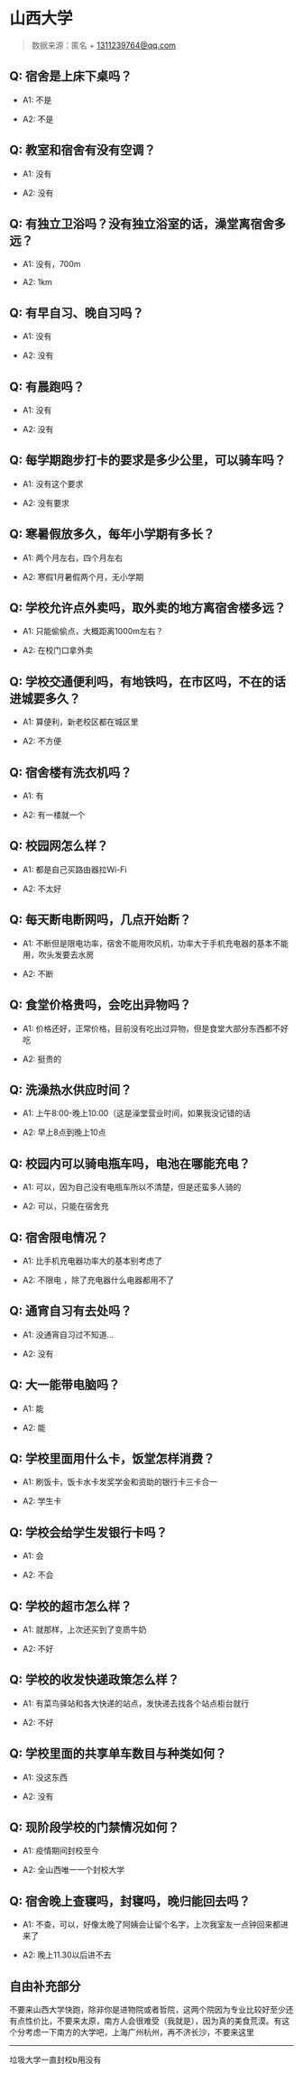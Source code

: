 # 山西大学

> 数据来源：匿名 + 1311239764@qq.com

## Q: 宿舍是上床下桌吗？

- A1: 不是

- A2: 不是

## Q: 教室和宿舍有没有空调？

- A1: 没有

- A2: 没有

## Q: 有独立卫浴吗？没有独立浴室的话，澡堂离宿舍多远？

- A1: 没有，700m

- A2: 1km

## Q: 有早自习、晚自习吗？

- A1: 没有

- A2: 没有

## Q: 有晨跑吗？

- A1: 没有

- A2: 没有

## Q: 每学期跑步打卡的要求是多少公里，可以骑车吗？

- A1: 没有这个要求

- A2: 没有要求

## Q: 寒暑假放多久，每年小学期有多长？

- A1: 两个月左右，四个月左右

- A2: 寒假1月暑假两个月，无小学期

## Q: 学校允许点外卖吗，取外卖的地方离宿舍楼多远？

- A1: 只能偷偷点，大概距离1000m左右？

- A2: 在校门口拿外卖

## Q: 学校交通便利吗，有地铁吗，在市区吗，不在的话进城要多久？

- A1: 算便利，新老校区都在城区里

- A2: 不方便

## Q: 宿舍楼有洗衣机吗？

- A1: 有

- A2: 有一楼就一个

## Q: 校园网怎么样？

- A1: 都是自己买路由器拉Wi-Fi

- A2: 不太好

## Q: 每天断电断网吗，几点开始断？

- A1: 不断但是限电功率，宿舍不能用吹风机，功率大于手机充电器的基本不能用，吹头发要去水房

- A2: 不断

## Q: 食堂价格贵吗，会吃出异物吗？

- A1: 价格还好，正常价格，目前没有吃出过异物，但是食堂大部分东西都不好吃

- A2: 挺贵的

## Q: 洗澡热水供应时间？

- A1: 上午8:00-晚上10:00（这是澡堂营业时间，如果我没记错的话

- A2: 早上8点到晚上10点

## Q: 校园内可以骑电瓶车吗，电池在哪能充电？

- A1: 可以，因为自己没有电瓶车所以不清楚，但是还蛮多人骑的

- A2: 可以，只能在宿舍充

## Q: 宿舍限电情况？

- A1: 比手机充电器功率大的基本别考虑了

- A2: 不限电 ，除了充电器什么电器都用不了

## Q: 通宵自习有去处吗？

- A1: 没通宵自习过不知道…

- A2: 没有

## Q: 大一能带电脑吗？

- A1: 能

- A2: 能

## Q: 学校里面用什么卡，饭堂怎样消费？

- A1: 刷饭卡，饭卡水卡发奖学金和资助的银行卡三卡合一

- A2: 学生卡

## Q: 学校会给学生发银行卡吗？

- A1: 会

- A2: 不会

## Q: 学校的超市怎么样？

- A1: 就那样，上次还买到了变质牛奶

- A2: 不好

## Q: 学校的收发快递政策怎么样？

- A1: 有菜鸟驿站和各大快递的站点，发快递去找各个站点柜台就行

- A2: 不好

## Q: 学校里面的共享单车数目与种类如何？

- A1: 没这东西

- A2: 没有

## Q: 现阶段学校的门禁情况如何？

- A1: 疫情期间封校至今

- A2: 全山西唯一一个封校大学

## Q: 宿舍晚上查寝吗，封寝吗，晚归能回去吗？

- A1: 不查，可以，好像太晚了阿姨会让留个名字，上次我室友一点钟回来都进来了

- A2: 晚上11.30以后进不去

## 自由补充部分

不要来山西大学快跑，除非你是进物院或者哲院，这两个院因为专业比较好至少还有点性价比，不要来太原，南方人会很难受（我就是），因为真的美食荒漠。有这个分考虑一下南方的大学吧，上海广州杭州，再不济长沙，不要来这里

***

垃圾大学一直封校b用没有